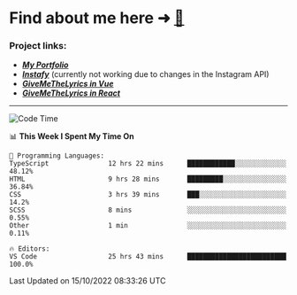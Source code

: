 # Find about me here ➜ [🧑](https://pauabella.dev)

### Project links:
- ***[My Portfolio](https://pauabella.dev)***
- ***[Instafy](https://instafy.me)*** (currently not working due to changes in the Instagram API)
- ***[GiveMeTheLyrics in Vue](https://lyrics.pauabella.dev)***
- ***[GiveMeTheLyrics in React](https://pauabella.dev/GiveMeTheLyrics)***

---
<!--START_SECTION:waka-->
![Code Time](http://img.shields.io/badge/Code%20Time-1%2C550%20hrs%2010%20mins-blue)

📊 **This Week I Spent My Time On** 

```text
💬 Programming Languages: 
TypeScript               12 hrs 22 mins      ████████████░░░░░░░░░░░░░   48.12% 
HTML                     9 hrs 28 mins       █████████░░░░░░░░░░░░░░░░   36.84% 
CSS                      3 hrs 39 mins       ███░░░░░░░░░░░░░░░░░░░░░░   14.2% 
SCSS                     8 mins              ░░░░░░░░░░░░░░░░░░░░░░░░░   0.55% 
Other                    1 min               ░░░░░░░░░░░░░░░░░░░░░░░░░   0.11%

🔥 Editors: 
VS Code                  25 hrs 43 mins      █████████████████████████   100.0%

```


 Last Updated on 15/10/2022 08:33:26 UTC
<!--END_SECTION:waka-->
